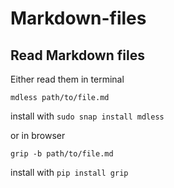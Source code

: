 # Markdown-files
## Read Markdown files
Either read them in terminal

`mdless path/to/file.md`

install with `sudo snap install mdless`

or in browser

`grip -b path/to/file.md`

install with `pip install grip`
